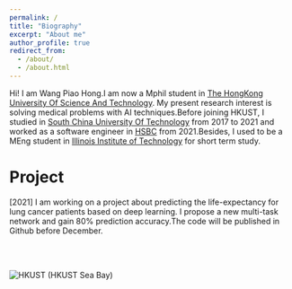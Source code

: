 ```yaml
---
permalink: /
title: "Biography"
excerpt: "About me"
author_profile: true
redirect_from: 
  - /about/
  - /about.html
---
```


Hi! I am Wang Piao Hong.I am now a Mphil student in [The HongKong University Of Science And Technology](https://hkust.edu.hk/zh-hans). My present research interest is solving medical problems with AI techniques.Before joining HKUST, I studied in [South China University Of Technology](https://www.scut.edu.cn/en/) from 2017 to 2021 and worked as a software engineer in [HSBC](https://www.hsbc.com/) from 2021.Besides, I used to be a MEng student in [Illinois Institute of Technology](https://www.iit.edu/) for short term study.

# Project
<p style="text-align:justify:">[2021] I am working on a project about predicting the life-expectancy for lung cancer patients based on deep learning. I propose a new multi-task network and gain 80% prediction accuracy.The code will be published in Github before December. </p>

<br />
<br />

![HKUST](https://s3.bmp.ovh/imgs/2021/10/cc85a5d970d1609c.jpg)
(HKUST Sea Bay)

